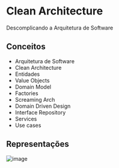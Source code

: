 # Clean Architecture
Descomplicando a Arquitetura de Software

## Conceitos
* Arquitetura de Software
* Clean Architecture
* Entidades
* Value Objects
* Domain Model
* Factories
* Screaming Arch
* Domain Driven Design
* Interface Repository
* Services
* Use cases

## Representações
![image](https://user-images.githubusercontent.com/78432629/216865025-46936698-bb44-4591-b6e6-87f21dcdeee4.png)
